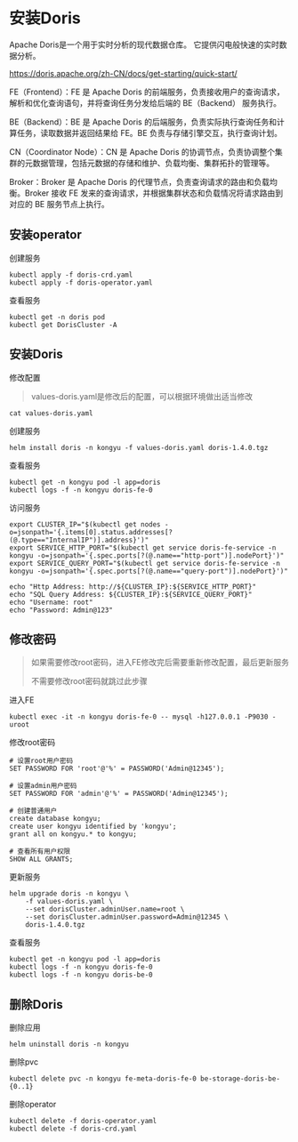 # 安装Doris

Apache Doris是一个用于实时分析的现代数据仓库。
它提供闪电般快速的实时数据分析。

https://doris.apache.org/zh-CN/docs/get-starting/quick-start/

FE（Frontend）：FE 是 Apache Doris 的前端服务，负责接收用户的查询请求，解析和优化查询语句，并将查询任务分发给后端的 BE（Backend） 服务执行。

BE（Backend）：BE 是 Apache Doris 的后端服务，负责实际执行查询任务和计算任务，读取数据并返回结果给 FE。BE 负责与存储引擎交互，执行查询计划。

CN（Coordinator Node）：CN 是 Apache Doris 的协调节点，负责协调整个集群的元数据管理，包括元数据的存储和维护、负载均衡、集群拓扑的管理等。

Broker：Broker 是 Apache Doris 的代理节点，负责查询请求的路由和负载均衡。Broker 接收 FE 发来的查询请求，并根据集群状态和负载情况将请求路由到对应的 BE 服务节点上执行。



## 安装operator

创建服务

```
kubectl apply -f doris-crd.yaml
kubectl apply -f doris-operator.yaml
```

查看服务

```
kubectl get -n doris pod
kubectl get DorisCluster -A
```



## 安装Doris

修改配置

> values-doris.yaml是修改后的配置，可以根据环境做出适当修改

```
cat values-doris.yaml
```

创建服务

```
helm install doris -n kongyu -f values-doris.yaml doris-1.4.0.tgz
```

查看服务

```
kubectl get -n kongyu pod -l app=doris
kubectl logs -f -n kongyu doris-fe-0
```

访问服务

```
export CLUSTER_IP="$(kubectl get nodes -o=jsonpath='{.items[0].status.addresses[?(@.type=="InternalIP")].address}')"
export SERVICE_HTTP_PORT="$(kubectl get service doris-fe-service -n kongyu -o=jsonpath='{.spec.ports[?(@.name=="http-port")].nodePort}')"
export SERVICE_QUERY_PORT="$(kubectl get service doris-fe-service -n kongyu -o=jsonpath='{.spec.ports[?(@.name=="query-port")].nodePort}')"
```

```
echo "Http Address: http://${CLUSTER_IP}:${SERVICE_HTTP_PORT}"
echo "SQL Query Address: ${CLUSTER_IP}:${SERVICE_QUERY_PORT}"
echo "Username: root"
echo "Password: Admin@123"
```



## 修改密码

> 如果需要修改root密码，进入FE修改完后需要重新修改配置，最后更新服务
>
> 不需要修改root密码就跳过此步骤

进入FE

```
kubectl exec -it -n kongyu doris-fe-0 -- mysql -h127.0.0.1 -P9030 -uroot
```

修改root密码

```
# 设置root用户密码
SET PASSWORD FOR 'root'@'%' = PASSWORD('Admin@12345');

# 设置admin用户密码
SET PASSWORD FOR 'admin'@'%' = PASSWORD('Admin@12345');

# 创建普通用户
create database kongyu;
create user kongyu identified by 'kongyu';
grant all on kongyu.* to kongyu;

# 查看所有用户权限
SHOW ALL GRANTS;
```

更新服务

```
helm upgrade doris -n kongyu \
    -f values-doris.yaml \
    --set dorisCluster.adminUser.name=root \
    --set dorisCluster.adminUser.password=Admin@12345 \
    doris-1.4.0.tgz
```

查看服务

```
kubectl get -n kongyu pod -l app=doris
kubectl logs -f -n kongyu doris-fe-0
kubectl logs -f -n kongyu doris-be-0
```



## 删除Doris

删除应用

```
helm uninstall doris -n kongyu
```

删除pvc

```
kubectl delete pvc -n kongyu fe-meta-doris-fe-0 be-storage-doris-be-{0..1}
```

删除operator

```
kubectl delete -f doris-operator.yaml
kubectl delete -f doris-crd.yaml
```

